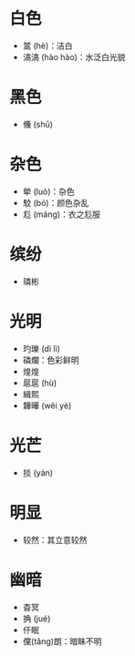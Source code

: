 # 白色
* 翯 (hè)：洁白
* 滈滈 (hào hào)：水泛白光貌
# 黑色
* 儵 (shū)
# 杂色
* 犖 (luò)：杂色
* 駮 (bó)：颜色杂乱
* 尨 (máng)：衣之尨服

# 缤纷
* 璘彬

# 光明
* 玓瓅 (dì lì)
* 磷爛：色彩鲜明
* 煌煌
* 扈扈 (hù)
* 緝熙
* 韡曄 (wěi yè)
# 光芒
* 掞 (yàn)
# 明显
* 较然：其立意较然
# 幽暗
* 杳冥
* 捔 (jué)
* 仟眠
* 儻(tǎng)朗：暗眛不明

